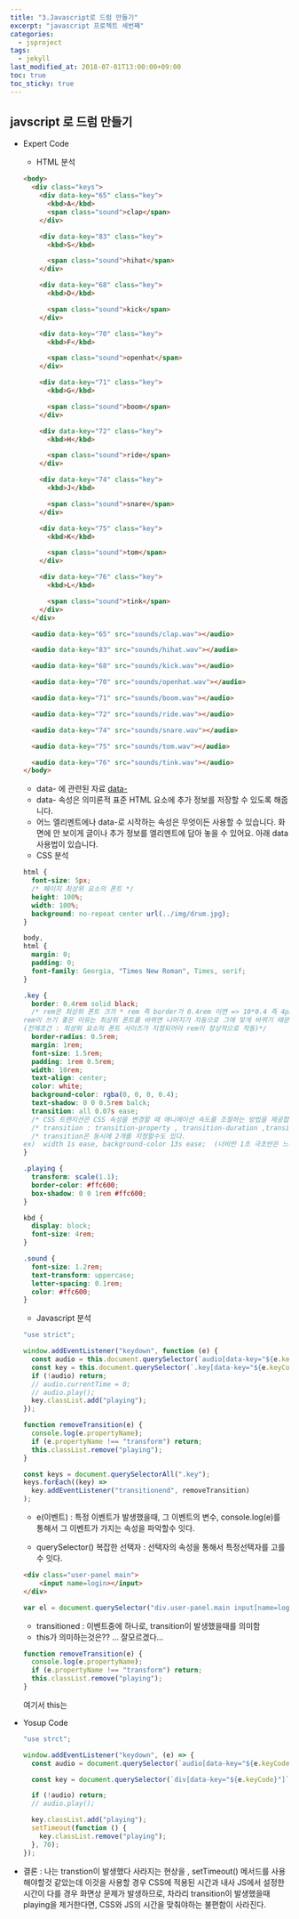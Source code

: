 ```yaml
---
title: "3.Javascript로 드럼 만들기"
excerpt: "javascript 프로젝트 세번째"
categories:
  - jsproject
tags:
  - jekyll
last_modified_at: 2018-07-01T13:00:00+09:00
toc: true
toc_sticky: true
---
```


## javscript 로 드럼 만들기

- Expert Code

  - HTML 분석

  ```html
  <body>
    <div class="keys">
      <div data-key="65" class="key">
        <kbd>A</kbd>
        <span class="sound">clap</span>
      </div>

      <div data-key="83" class="key">
        <kbd>S</kbd>

        <span class="sound">hihat</span>
      </div>

      <div data-key="68" class="key">
        <kbd>D</kbd>

        <span class="sound">kick</span>
      </div>

      <div data-key="70" class="key">
        <kbd>F</kbd>

        <span class="sound">openhat</span>
      </div>

      <div data-key="71" class="key">
        <kbd>G</kbd>

        <span class="sound">boom</span>
      </div>

      <div data-key="72" class="key">
        <kbd>H</kbd>

        <span class="sound">ride</span>
      </div>

      <div data-key="74" class="key">
        <kbd>J</kbd>

        <span class="sound">snare</span>
      </div>

      <div data-key="75" class="key">
        <kbd>K</kbd>

        <span class="sound">tom</span>
      </div>

      <div data-key="76" class="key">
        <kbd>L</kbd>

        <span class="sound">tink</span>
      </div>
    </div>

    <audio data-key="65" src="sounds/clap.wav"></audio>

    <audio data-key="83" src="sounds/hihat.wav"></audio>

    <audio data-key="68" src="sounds/kick.wav"></audio>

    <audio data-key="70" src="sounds/openhat.wav"></audio>

    <audio data-key="71" src="sounds/boom.wav"></audio>

    <audio data-key="72" src="sounds/ride.wav"></audio>

    <audio data-key="74" src="sounds/snare.wav"></audio>

    <audio data-key="75" src="sounds/tom.wav"></audio>

    <audio data-key="76" src="sounds/tink.wav"></audio>
  </body>
  ```

  - data- 에 관련된 자료 [data-](https://developer.mozilla.org/ko/docs/Learn/HTML/Howto/%EB%8D%B0%EC%9D%B4%ED%84%B0_%EC%86%8D%EC%84%B1_%EC%82%AC%EC%9A%A9%ED%95%98%EA%B8%B0)

  * data- 속성은 의미론적 표준 HTML 요소에 추가 정보를 저장할 수 있도록 해줍니다.

  - 어느 엘리멘트에나 data-로 시작하는 속성은 무엇이든 사용할 수 있습니다. 화면에 안 보이게 글이나 추가 정보를 엘리멘트에 담아 놓을 수 있어요. 아래 data 사용법이 있습니다.

  * CSS 분석

  ```css
  html {
    font-size: 5px;
    /* 페이지 최상위 요소의 폰트 */
    height: 100%;
    width: 100%;
    background: no-repeat center url(../img/drum.jpg);
  }

  body,
  html {
    margin: 0;
    padding: 0;
    font-family: Georgia, "Times New Roman", Times, serif;
  }

  .key {
    border: 0.4rem solid black;
    /* rem은 최상위 폰트 크가 * rem 즉 border가 0.4rem 이면 => 10*0.4 즉 4px이 된다.
  rem이 쓰기 좋은 이유는 최상위 폰트를 바뀌면 나머지가 자동으로 그에 맞게 바뀌기 때문이다.
  (전제조건 : 최상위 요소의 폰트 사이즈가 지정되어야 rem이 정상적으로 작동)*/
    border-radius: 0.5rem;
    margin: 1rem;
    font-size: 1.5rem;
    padding: 1rem 0.5rem;
    width: 10rem;
    text-align: center;
    color: white;
    background-color: rgba(0, 0, 0, 0.4);
    text-shadow: 0 0 0.5rem balck;
    transition: all 0.07s ease;
    /* CSS 트랜지션은 CSS 속성을 변경할 때 애니메이션 속도를 조절하는 방법을 제공합니다. 속성 변경이 즉시 영향을 미치게 하는 대신, 그 속성의 변화가 일정 기간에 걸쳐 일어나도록 할 수 있습니다.  */
    /* transition : transition-property , transition-duration ,transition-timing-funtion , transition-delay */
    /* transition은 동시에 2개를 지정할수도 있다.
  ex)  width 1s ease, background-color 13s ease;  (너비만 1초 극초반은 느리게,초반은 빠르게,종료시점은 느리게 변화한다., 배경색이 13초에 너비만 1초 극초반은 느리게,초반은 빠르게,종료시점은 느리게 변화한다.)*/
  }

  .playing {
    transform: scale(1.1);
    border-color: #ffc600;
    box-shadow: 0 0 1rem #ffc600;
  }

  kbd {
    display: block;
    font-size: 4rem;
  }

  .sound {
    font-size: 1.2rem;
    text-transform: uppercase;
    letter-spacing: 0.1rem;
    color: #ffc600;
  }
  ```

  - Javascript 분석

  ```js
  "use strict";

  window.addEventListener("keydown", function (e) {
    const audio = this.document.querySelector(`audio[data-key="${e.keyCode}"]`);
    const key = this.document.querySelector(`.key[data-key="${e.keyCode}"]`);
    if (!audio) return;
    // audio.currentTime = 0;
    // audio.play();
    key.classList.add("playing");
  });

  function removeTransition(e) {
    console.log(e.propertyName);
    if (e.propertyName !== "transform") return;
    this.classList.remove("playing");
  }

  const keys = document.querySelectorAll(".key");
  keys.forEach((key) =>
    key.addEventListener("transitionend", removeTransition)
  );
  ```

  - e(이벤트) : 특정 이벤트가 발생했을때, 그 이벤트의 변수, console.log(e)를 통해서 그 이벤트가 가지는 속성을 파악할수 잇다.

  - querySelector() 복잡한 선택자 : 선택자의 속성을 통해서 특정선택자를 고를수 잇다.

  ```html
  <div class="user-panel main">
      <input name=login></input>
  </div>
  ```

  ```js
  var el = document.querySelector("div.user-panel.main input[name=login]");
  ```

  - transitioned : 이벤트중에 하나로, transition이 발생했을때를 의미함

  * this가 의미하는것은?? ... 잘모르겠다...

  ```js
  function removeTransition(e) {
    console.log(e.propertyName);
    if (e.propertyName !== "transform") return;
    this.classList.remove("playing");
  }
  ```

  여기서 this는

* Yosup Code

  ```js
  "use strct";

  window.addEventListener("keydown", (e) => {
    const audio = document.querySelector(`audio[data-key="${e.keyCode}"]`);

    const key = document.querySelector(`div[data-key="${e.keyCode}"]`);

    if (!audio) return;
    // audio.play();

    key.classList.add("playing");
    setTimeout(function () {
      key.classList.remove("playing");
    }, 70);
  });
  ```

- 결론 : 나는 transtion이 발생했다 사라지는 현상을 , setTimeout() 메서드를 사용해야할것 같았는데 이것을 사용할 경우 CSS에 적용된 시간과 내사 JS에서 설정한 시간이 다를 경우 화면상 문제가 발생하므로, 차라리 transition이 발생했을때 playing을 제거한다면, CSS와 JS의 시간을 맞춰야하는 불편함이 사라진다.
